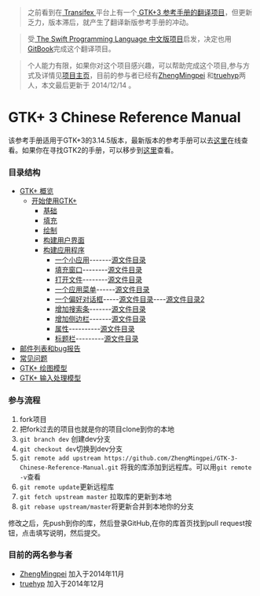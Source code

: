 
>之前看到在[ Transifex ](https://www.transifex.com/)平台上有一个[ GTK+3 参考手册的翻译项目](https://www.transifex.com/organization/yetist/dashboard/gtk3-reference-manual)，但更新乏力，版本滞后，就产生了翻译新版参考手册的冲动。

>受[ The Swift Programming Language 中文版项目](https://github.com/numbbbbb/the-swift-programming-language-in-chinese)启发，决定也用[GitBook](https://www.gitbook.io/)完成这个翻译项目。

>个人能力有限，如果你对这个项目感兴趣，可以帮助完成这个项目,参与方式及详情见[项目主页](https://github.com/ZhengMingpei/GTK-3-Chinese-Reference-Manual)，目前的参与者已经有[ZhengMingpei](https://github.com/ZhengMingpei) 和[truehyp](https://github.com/truehyp)两人，本文最后更新于 2014/12/14 。


# GTK+ 3 Chinese Reference Manual

该参考手册适用于GTK+3的3.14.5版本，最新版本的参考手册可以去[这里](http://developer.gnome.org/gtk3/)在线查看。如果你在寻找GTK2的手册，可以移步到[这里](http://developer.gnome.org/gtk2/)查看。

### 目录结构

* [GTK+ 概览](content/README.md)
   * [开始使用GTK+](content/gtk+.md)
       * [基础](content/basic.md)
       * [填充](content/packing.md)
       * [绘制](content/drawing.md)
       * [构建用户界面](content/building_ui.md)
       * [构建应用程序](content/building_app.md)
		   * [一个小应用](content/building_app.md#一个小应用)-------[源文件目录](example/application1/)
		   * [填充窗口](content/building_app.md#填充窗口)--------[源文件目录](example/application2/)
		   * [打开文件](content/building_app.md#打开文件)--------[源文件目录](example/application3/)
		   * [一个应用菜单](content/building_app.md#一个应用菜单)------[源文件目录](example/application4/)
		   * [一个偏好对话框](content/building_app.md#一个偏好对话框)-----[源文件目录](example/application5/)----[源文件目录2](example/application6/)
		   * [增加搜索条](content/building_app.md#增加搜索条)-------[源文件目录](example/application7/)
		   * [增加侧边栏](content/building_app.md#增加侧边栏)-------[源文件目录](example/application8/)
		   * [属性](content/building_app.md#属性)----------[源文件目录](example/application9/)
		   * [标题栏](content/building_app.md#标题栏)---------[源文件目录](example/application10/)
* [邮件列表和bug报告](content/gtk-resources.md)
* [常见问题](content/gtk-questing-index.md)
* [GTK+ 绘图模型](content/chap-drawing-model.md)
* [GTK+ 输入处理模型](content/chap-input-handing.md)


### 参与流程

1. fork项目
2. 把fork过去的项目也就是你的项目clone到你的本地
3. `git branch dev` 创建dev分支
4. `git checkout dev`切换到dev分支
5. `git remote add upstream https://github.com/ZhengMingpei/GTK-3-Chinese-Reference-Manual.git` 将我的库添加到远程库。可以用`git remote -v`查看
6. `git remote update`更新远程库
7. `git fetch upstream master` 拉取库的更新到本地
8. `git rebase upstream/master`将更新合并到本地你的分支

修改之后，先push到你的库，然后登录GitHub,在你的库首页找到pull request按钮，点击填写说明，然后提交。


### 目前的两名参与者

* [ZhengMingpei](https://github.com/ZhengMingpei)  加入于2014年11月
* [truehyp](https://github.com/truehyp)  加入于2014年12月




